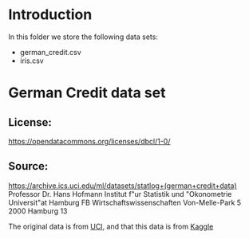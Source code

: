 # Introduction

In this folder we store the following data sets:

- german_credit.csv
- iris.csv

# German Credit data set

## License:
https://opendatacommons.org/licenses/dbcl/1-0/

## Source:
https://archive.ics.uci.edu/ml/datasets/statlog+(german+credit+data)
Professor Dr. Hans Hofmann
Institut f"ur Statistik und "Okonometrie
Universit"at Hamburg
FB Wirtschaftswissenschaften
Von-Melle-Park 5
2000 Hamburg 13

The original data is from [UCI](https://archive.ics.uci.edu/ml/datasets/statlog+(german+credit+data)), and that this data is from [Kaggle](https://www.kaggle.com/uciml/german-credit)



